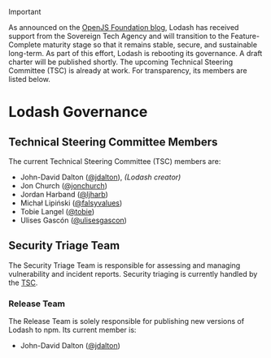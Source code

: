 > [!IMPORTANT]
> As announced on the [OpenJS Foundation blog](https://openjsf.org/blog/sta-supports-lodash), Lodash has received support from the Sovereign Tech Agency and will transition to the Feature-Complete maturity stage so that it remains stable, secure, and sustainable long-term. As part of this effort, Lodash is rebooting its governance. A draft charter will be published shortly. The upcoming Technical Steering Committee (TSC) is already at work. For transparency, its members are listed below.

# Lodash Governance

## Technical Steering Committee Members

The current Technical Steering Committee (TSC) members are:

- John-David Dalton ([@jdalton](https://github.com/jdalton)), _(Lodash creator)_
- Jon Church ([@jonchurch](https://github.com/jonchurch))
- Jordan Harband ([@ljharb](https://github.com/ljharb))
- Michał Lipiński ([@falsyvalues](https://github.com/falsyvalues))
- Tobie Langel ([@tobie](https://github.com/tobie))
- Ulises Gascón ([@ulisesgascon](https://github.com/UlisesGascon))

## Security Triage Team

The Security Triage Team is responsible for assessing and managing vulnerability and incident reports. Security triaging is currently handled by the [TSC](#technical-steering-committee-members).

### Release Team

The Release Team is solely responsible for publishing new versions of Lodash to npm. Its current member is:

- John-David Dalton ([@jdalton](https://github.com/jdalton))
